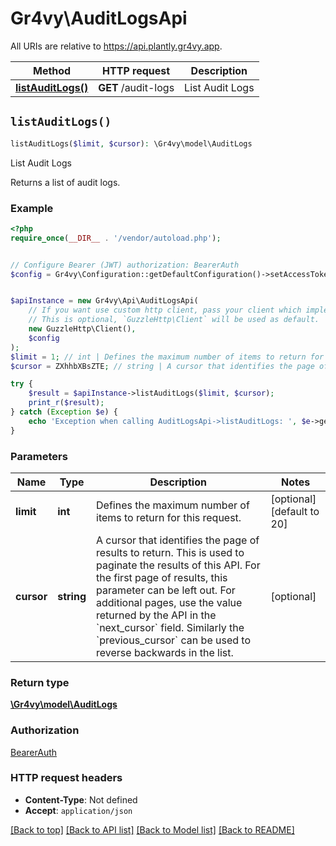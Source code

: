 # Gr4vy\AuditLogsApi

All URIs are relative to https://api.plantly.gr4vy.app.

Method | HTTP request | Description
------------- | ------------- | -------------
[**listAuditLogs()**](AuditLogsApi.md#listAuditLogs) | **GET** /audit-logs | List Audit Logs


## `listAuditLogs()`

```php
listAuditLogs($limit, $cursor): \Gr4vy\model\AuditLogs
```

List Audit Logs

Returns a list of audit logs.

### Example

```php
<?php
require_once(__DIR__ . '/vendor/autoload.php');


// Configure Bearer (JWT) authorization: BearerAuth
$config = Gr4vy\Configuration::getDefaultConfiguration()->setAccessToken('YOUR_ACCESS_TOKEN');


$apiInstance = new Gr4vy\Api\AuditLogsApi(
    // If you want use custom http client, pass your client which implements `GuzzleHttp\ClientInterface`.
    // This is optional, `GuzzleHttp\Client` will be used as default.
    new GuzzleHttp\Client(),
    $config
);
$limit = 1; // int | Defines the maximum number of items to return for this request.
$cursor = ZXhhbXBsZTE; // string | A cursor that identifies the page of results to return. This is used to paginate the results of this API.  For the first page of results, this parameter can be left out. For additional pages, use the value returned by the API in the `next_cursor` field. Similarly the `previous_cursor` can be used to reverse backwards in the list.

try {
    $result = $apiInstance->listAuditLogs($limit, $cursor);
    print_r($result);
} catch (Exception $e) {
    echo 'Exception when calling AuditLogsApi->listAuditLogs: ', $e->getMessage(), PHP_EOL;
}
```

### Parameters

Name | Type | Description  | Notes
------------- | ------------- | ------------- | -------------
 **limit** | **int**| Defines the maximum number of items to return for this request. | [optional] [default to 20]
 **cursor** | **string**| A cursor that identifies the page of results to return. This is used to paginate the results of this API.  For the first page of results, this parameter can be left out. For additional pages, use the value returned by the API in the &#x60;next_cursor&#x60; field. Similarly the &#x60;previous_cursor&#x60; can be used to reverse backwards in the list. | [optional]

### Return type

[**\Gr4vy\model\AuditLogs**](../Model/AuditLogs.md)

### Authorization

[BearerAuth](../../README.md#BearerAuth)

### HTTP request headers

- **Content-Type**: Not defined
- **Accept**: `application/json`

[[Back to top]](#) [[Back to API list]](../../README.md#endpoints)
[[Back to Model list]](../../README.md#models)
[[Back to README]](../../README.md)
